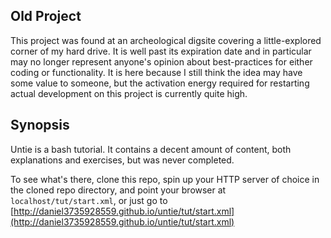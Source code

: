 ## Old Project

This project was found at an archeological digsite covering a
little-explored corner of my hard drive.  It is well past its
expiration date and in particular may no longer represent anyone's
opinion about best-practices for either coding or functionality.  It
is here because I still think the idea may have some value to someone,
but the activation energy required for restarting actual development
on this project is currently quite high.

## Synopsis

Untie is a bash tutorial.  It contains a decent amount of content,
both explanations and exercises, but was never completed.

To see what's there, clone this repo, spin up your HTTP server of
choice in the cloned repo directory, and point your browser at
`localhost/tut/start.xml`, or just go to
[http://daniel3735928559.github.io/untie/tut/start.xml](http://daniel3735928559.github.io/untie/tut/start.xml)